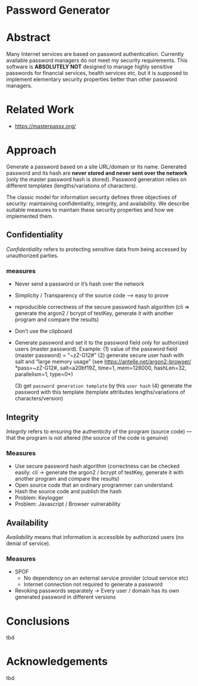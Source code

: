 # Password Generator

# Abstract

Many Internet services are based on password authentication. Currently available password managers do not meet my security requirements. This software is **ABSOLUTELY NOT**  designed to manage highly sensitive passwords for financial services, health services etc, but it is supposed to implement elementary security properties better than other password managers.

# Related Work

* https://masterpassx.org/

# Approach

Generate a password based on a site URL/domain or its name. Generated password and its hash are **never stored and never sent over the network** (only the master password hash is stored). Password generation relies on different templates (lengths/variations of characters).

The classic model for information security defines three objectives of security: maintaining confidentiality, integrity, and availability. We describe suitable measures to maintain these security properties and how we implemented them.

## Confidentiality

*Confidentiality* refers to protecting sensitive data from being accessed by unauthorized parties. 

### measures

* Never send a password or it’s hash over the network

* Simplicity / Transparency of the source code —> easy to prove

* reproducible correctness of the secure password hash algorithm (cli => generate the argon2 / bcrypt of testKey, generate it with another program and compare the results)

* Don’t use the clipboard

* Generate password and set it to the password field only for authorized users (master password).
  Example: 
  (1) value of the password field (master password) = “~zZ-G12#” 
  (2) generate secure user hash with salt and “large memory usage” (see https://antelle.net/argon2-browser/ *pass=~zZ-G12#, salt=a20bf19Z, time=1, mem=128000, hashLen=32, parallelism=1, type=0*)

  (3) get `password generation template` by this `user hash`
  (4) generate the password with this template (template attributes lengths/variations of characters/version)

## Integrity

*Integrity* refers to ensuring the authenticity of the program (source code) —that the program is not altered (the source of the code is genuine)

### Measures

* Use secure password hash algorithm (correctness can be checked easily: cli → generate the argon2 / bcrypt of testKey, generate it with another program and compare the results)
* Open source code that an ordinary programmer can understand.
* Hash the source code and publish the hash
* Problem: Keylogger
* Problem: Javascript / Browser vulnerability

## Availability

*Availability* means that information is accessible by authorized users (no denial of service).

### Measures

* SPOF
  * No dependency on an external service provider (cloud service etc)
  * Internet connection not required to generate a password
* Revoking passwords separately 
  → Every user / domain has its own generated password in different versions

# Conclusions

tbd

# Acknowledgements

tbd